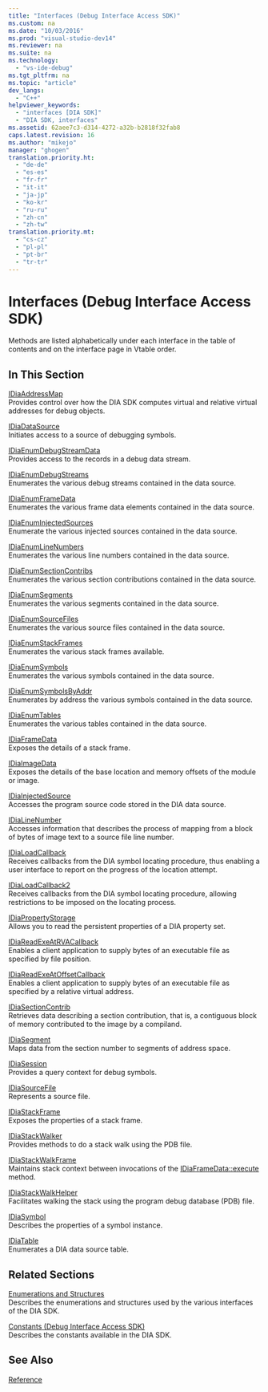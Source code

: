 ```yaml
---
title: "Interfaces (Debug Interface Access SDK)"
ms.custom: na
ms.date: "10/03/2016"
ms.prod: "visual-studio-dev14"
ms.reviewer: na
ms.suite: na
ms.technology: 
  - "vs-ide-debug"
ms.tgt_pltfrm: na
ms.topic: "article"
dev_langs: 
  - "C++"
helpviewer_keywords: 
  - "interfaces [DIA SDK]"
  - "DIA SDK, interfaces"
ms.assetid: 62aee7c3-d314-4272-a32b-b2818f32fab8
caps.latest.revision: 16
ms.author: "mikejo"
manager: "ghogen"
translation.priority.ht: 
  - "de-de"
  - "es-es"
  - "fr-fr"
  - "it-it"
  - "ja-jp"
  - "ko-kr"
  - "ru-ru"
  - "zh-cn"
  - "zh-tw"
translation.priority.mt: 
  - "cs-cz"
  - "pl-pl"
  - "pt-br"
  - "tr-tr"
---
```

# Interfaces (Debug Interface Access SDK)
Methods are listed alphabetically under each interface in the table of contents and on the interface page in Vtable order.  
  
## In This Section  
 [IDiaAddressMap](../debugger/idiaaddressmap.md)  
 Provides control over how the DIA SDK computes virtual and relative virtual addresses for debug objects.  
  
 [IDiaDataSource](../debugger/idiadatasource.md)  
 Initiates access to a source of debugging symbols.  
  
 [IDiaEnumDebugStreamData](../debugger/idiaenumdebugstreamdata.md)  
 Provides access to the records in a debug data stream.  
  
 [IDiaEnumDebugStreams](../debugger/idiaenumdebugstreams.md)  
 Enumerates the various debug streams contained in the data source.  
  
 [IDiaEnumFrameData](../debugger/idiaenumframedata.md)  
 Enumerates the various frame data elements contained in the data source.  
  
 [IDiaEnumInjectedSources](../debugger/idiaenuminjectedsources.md)  
 Enumerate the various injected sources contained in the data source.  
  
 [IDiaEnumLineNumbers](../debugger/idiaenumlinenumbers.md)  
 Enumerates the various line numbers contained in the data source.  
  
 [IDiaEnumSectionContribs](../debugger/idiaenumsectioncontribs.md)  
 Enumerates the various section contributions contained in the data source.  
  
 [IDiaEnumSegments](../debugger/idiaenumsegments.md)  
 Enumerates the various segments contained in the data source.  
  
 [IDiaEnumSourceFiles](../debugger/idiaenumsourcefiles.md)  
 Enumerates the various source files contained in the data source.  
  
 [IDiaEnumStackFrames](../debugger/idiaenumstackframes.md)  
 Enumerates the various stack frames available.  
  
 [IDiaEnumSymbols](../debugger/idiaenumsymbols.md)  
 Enumerates the various symbols contained in the data source.  
  
 [IDiaEnumSymbolsByAddr](../debugger/idiaenumsymbolsbyaddr.md)  
 Enumerates by address the various symbols contained in the data source.  
  
 [IDiaEnumTables](../debugger/idiaenumtables.md)  
 Enumerates the various tables contained in the data source.  
  
 [IDiaFrameData](../debugger/idiaframedata.md)  
 Exposes the details of a stack frame.  
  
 [IDiaImageData](../debugger/idiaimagedata.md)  
 Exposes the details of the base location and memory offsets of the module or image.  
  
 [IDiaInjectedSource](../debugger/idiainjectedsource.md)  
 Accesses the program source code stored in the DIA data source.  
  
 [IDiaLineNumber](../debugger/idialinenumber.md)  
 Accesses information that describes the process of mapping from a block of bytes of image text to a source file line number.  
  
 [IDiaLoadCallback](../debugger/idialoadcallback.md)  
 Receives callbacks from the DIA symbol locating procedure, thus enabling a user interface to report on the progress of the location attempt.  
  
 [IDiaLoadCallback2](../debugger/idialoadcallback2.md)  
 Receives callbacks from the DIA symbol locating procedure, allowing restrictions to be imposed on the locating process.  
  
 [IDiaPropertyStorage](../debugger/idiapropertystorage.md)  
 Allows you to read the persistent properties of a DIA property set.  
  
 [IDiaReadExeAtRVACallback](../debugger/idiareadexeatrvacallback.md)  
 Enables a client application to supply bytes of an executable file as specified by file position.  
  
 [IDiaReadExeAtOffsetCallback](../debugger/idiareadexeatoffsetcallback.md)  
 Enables a client application to supply bytes of an executable file as specified by a relative virtual address.  
  
 [IDiaSectionContrib](../debugger/idiasectioncontrib.md)  
 Retrieves data describing a section contribution, that is, a contiguous block of memory contributed to the image by a compiland.  
  
 [IDiaSegment](../debugger/idiasegment.md)  
 Maps data from the section number to segments of address space.  
  
 [IDiaSession](../debugger/idiasession.md)  
 Provides a query context for debug symbols.  
  
 [IDiaSourceFile](../debugger/idiasourcefile.md)  
 Represents a source file.  
  
 [IDiaStackFrame](../debugger/idiastackframe.md)  
 Exposes the properties of a stack frame.  
  
 [IDiaStackWalker](../debugger/idiastackwalker.md)  
 Provides methods to do a stack walk using the PDB file.  
  
 [IDiaStackWalkFrame](../debugger/idiastackwalkframe.md)  
 Maintains stack context between invocations of the [IDiaFrameData::execute](../debugger/idiaframedata--execute.md) method.  
  
 [IDiaStackWalkHelper](../debugger/idiastackwalkhelper.md)  
 Facilitates walking the stack using the program debug database (PDB) file.  
  
 [IDiaSymbol](../debugger/idiasymbol.md)  
 Describes the properties of a symbol instance.  
  
 [IDiaTable](../debugger/idiatable.md)  
 Enumerates a DIA data source table.  
  
## Related Sections  
 [Enumerations and Structures](../debugger/enumerations-and-structures.md)  
 Describes the enumerations and structures used by the various interfaces of the DIA SDK.  
  
 [Constants (Debug Interface Access SDK)](../debugger/constants--debug-interface-access-sdk-.md)  
 Describes the constants available in the DIA SDK.  
  
## See Also  
 [Reference](../debugger/debug-interface-access-sdk-reference.md)